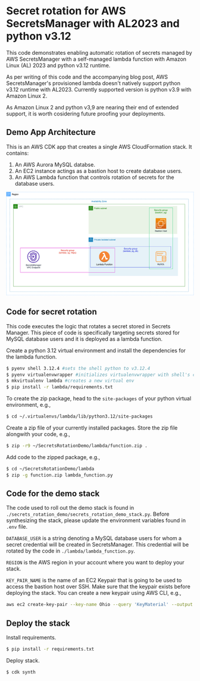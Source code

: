 # Secret rotation for AWS SecretsManager with AL2023 and python v3.12

This code demonstrates enabling automatic rotation of secrets managed by AWS SecretsManager with a self-managed lambda function with Amazon Linux (AL) 2023 and python v3.12 runtime.

As per writing of this code and the accompanying blog post, AWS SecretsManager's provisioned lambda doesn't natively support python v3.12 runtime with AL2023. Currently supported version is python v3.9 with Amazon Linux 2.

As Amazon Linux 2 and python v3,9 are nearing their end of extended support, it is worth cosidering future proofing your deployments.

## Demo App Architecture

This is an AWS CDK app that creates a single AWS CloudFormation stack. It contains:

1. An AWS Aurora MySQL databse.
2. An EC2 instance actings as a bastion host to create database users.
3. An AWS Lambda function that controls rotation of secrets for the database users.

![image info](./assets/arch.png)

## Code for secret rotation

This code executes the logic that rotates a secret stored in Secrets Manager. This piece of code is specifically targeting secrets stored for MySQL database users and it is deployed as a lambda function.

Create a python 3.12 virtual environment and install the dependencies for the lambda function.

```sh
$ pyenv shell 3.12.4 #sets the shell python to v3.12.4
$ pyenv virtualenvwrapper #initializes virtualenvwrapper with shell's current python version
$ mkvirtualenv lambda #creates a new virtual env
$ pip install -r lambda/requirements.txt
```

To create the zip package, head to the `site-packages` of your python virtual environment, e.g.,

```sh
$ cd ~/.virtualenvs/lambda/lib/python3.12/site-packages
```

Create a zip file of your currently installed packages. Store the zip file alongwith your code, e.g.,

```sh
$ zip -r9 ~/SecretsRotationDemo/lambda/function.zip .
```

Add code to the zipped package, e.g.,

```sh
$ cd ~/SecretsRotationDemo/lambda
$ zip -g function.zip lambda_function.py
```

## Code for the demo stack

The code used to roll out the demo stack is found in `./secrets_rotation_demo/secrets_rotation_demo_stack.py`. Before synthesizing the stack, please update the environment variables found in `.env` file.

`DATABASE_USER` is a string denoting a MySQL database users for whom a secret credential will be created in SecretsManager. This credential will be rotated by the code in `./lambda/lambda_function.py`.

`REGION` is the AWS region in your account where you want to deploy your stack.

`KEY_PAIR_NAME` is the name of an EC2 Keypair that is going to be used to access the bastion host over SSH. Make sure that the keypair exists before deploying the stack. You can create a new keypair using AWS CLI, e.g.,

```sh
aws ec2 create-key-pair --key-name Ohio --query 'KeyMaterial' --output text > Ohio.pem
```

## Deploy the stack

Install requirements.

```sh
$ pip install -r requirements.txt

```

Deploy stack.

```sh
$ cdk synth
```
